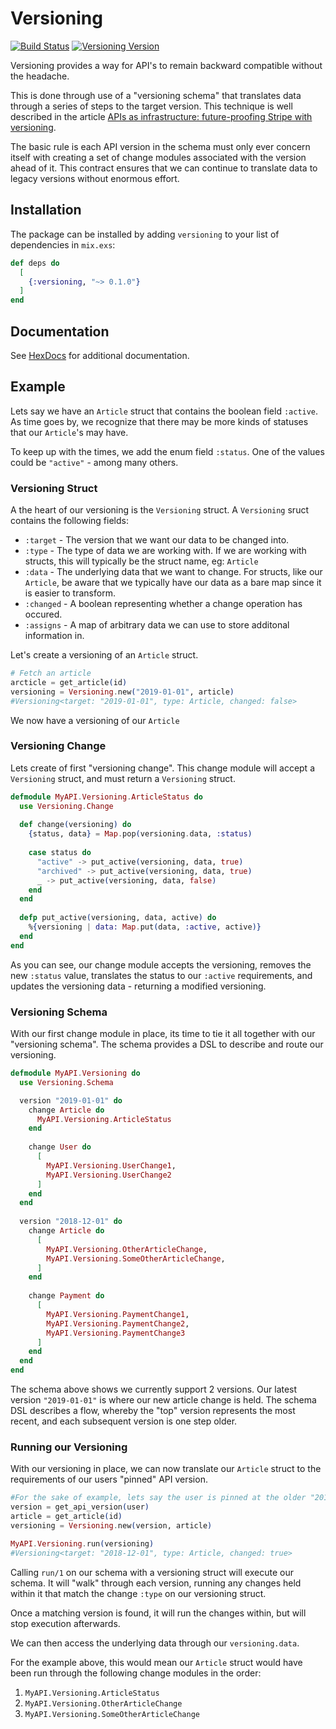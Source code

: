 # Versioning
[![Build Status](https://travis-ci.org/nsweeting/versioning.svg?branch=master)](https://travis-ci.org/nsweeting/versioning)
[![Versioning Version](https://img.shields.io/hexpm/v/versioning.svg)](https://hex.pm/packages/versioning)

Versioning provides a way for API's to remain backward compatible without the headache.

This is done through use of a "versioning schema" that translates data through a series
of steps to the target version. This technique is well described in the  article [APIs as infrastructure: future-proofing Stripe with versioning](https://stripe.com/blog/api-versioning).

The basic rule is each API version in the schema must only ever concern itself with creating a
set of change modules associated with the version ahead of it. This contract ensures
that we can continue to translate data to legacy versions without enormous effort.

## Installation

The package can be installed by adding `versioning` to your list of dependencies in `mix.exs`:

```elixir
def deps do
  [
    {:versioning, "~> 0.1.0"}
  ]
end
```

## Documentation

See [HexDocs](https://hexdocs.pm/versioning) for additional documentation.

## Example

Lets say we have an `Article` struct that contains the boolean field `:active`. As time goes by, we recognize that there may be more kinds of statuses that our `Article`'s may have.

To keep up with the times, we add the enum field `:status`. One of the values could be `"active"` - among many others.

### Versioning Struct

A the heart of our versioning is the `Versioning` struct. A `Versioning` sruct contains the following fields: 

 - `:target` - The version that we want our data to be changed into.
 - `:type` - The type of data we are working with. If we are working with structs, this will typically be the struct name, eg: `Article`
 - `:data` - The underlying data that we want to change. For structs, like our `Article`, be aware that we typically have our data as a bare map since it is easier to transform.
 - `:changed` - A boolean representing whether a change operation has occured.
 - `:assigns` - A map of arbitrary data we can use to store additonal information in.

Let's create a versioning of an `Article` struct.

```elixir
# Fetch an article
arcticle = get_article(id)
versioning = Versioning.new("2019-01-01", article)
#Versioning<target: "2019-01-01", type: Article, changed: false>
```

We now have a versioning of our `Article`

### Versioning Change

Lets create of first "versioning change". This change module will accept a `Versioning` struct, and must return a `Versioning` struct.

```elixir
defmodule MyAPI.Versioning.ArticleStatus do
  use Versioning.Change
  
  def change(versioning) do
    {status, data} = Map.pop(versioning.data, :status)
    
    case status do
      "active" -> put_active(versioning, data, true)
      "archived" -> put_active(versioning, data, true)
      _ -> put_active(versioning, data, false)
    end
  end
  
  defp put_active(versioning, data, active) do
    %{versioning | data: Map.put(data, :active, active)}
  end
end
```

As you can see, our change module accepts the versioning, removes the new `:status` value, translates the status to our `:active` requirements, and updates the versioning data - returning a modified versioning.

### Versioning Schema

With our first change module in place, its time to tie it all together with our "versioning schema". The schema provides a DSL to describe and route our versioning.

```elixir
defmodule MyAPI.Versioning do
  use Versioning.Schema

  version "2019-01-01" do
    change Article do
      MyAPI.Versioning.ArticleStatus
    end
    
    change User do
      [
        MyAPI.Versioning.UserChange1,
        MyAPI.Versioning.UserChange2
      ]
    end
  end
  
  version "2018-12-01" do
    change Article do
      [
        MyAPI.Versioning.OtherArticleChange,
        MyAPI.Versioning.SomeOtherArticleChange,
      ]
    end
    
    change Payment do
      [
        MyAPI.Versioning.PaymentChange1,
        MyAPI.Versioning.PaymentChange2,
        MyAPI.Versioning.PaymentChange3
      ]
    end
  end
end
```

The schema above shows we currently support 2 versions. Our latest version `"2019-01-01"` is where our new article change is held. The schema DSL describes a flow, whereby the "top" version represents the most recent, and each subsequent version is one step older.

### Running our Versioning

With our versioning in place, we can now translate our `Article` struct to the requirements of our users "pinned" API version.

```elixir
#For the sake of example, lets say the user is pinned at the older "2018-12-01" version.
version = get_api_version(user) 
article = get_article(id)
versioning = Versioning.new(version, article)

MyAPI.Versioning.run(versioning)
#Versioning<target: "2018-12-01", type: Article, changed: true>
```

Calling `run/1` on our schema with a versioning struct will execute our schema. It will "walk" through each version, running any changes held within it that match the change `:type` on our versioning struct.

Once a matching version is found, it will run the changes within, but will stop execution afterwards.

We can then access the underlying data through our `versioning.data`.

For the example above, this would mean our `Article` struct would have been run through the following change modules in the order:

1. `MyAPI.Versioning.ArticleStatus`
2. `MyAPI.Versioning.OtherArticleChange`
3. `MyAPI.Versioning.SomeOtherArticleChange`
